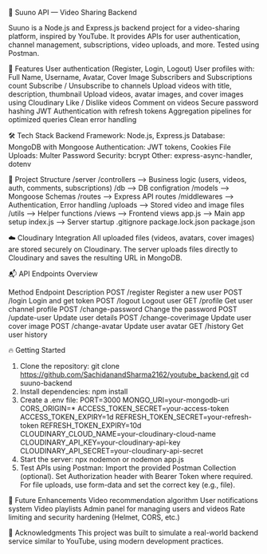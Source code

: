 🎥 Suuno API — Video Sharing Backend

Suuno is a Node.js and Express.js backend project for a video-sharing platform, inspired by YouTube.
It provides APIs for user authentication, channel management, subscriptions, video uploads, and more.
Tested using Postman.

🚀 Features
User authentication (Register, Login, Logout)
User profiles with:
Full Name, Username, Avatar, Cover Image
Subscribers and Subscriptions count
Subscribe / Unsubscribe to channels
Upload videos with title, description, thumbnail
Upload videos, avatar images, and cover images using Cloudinary
Like / Dislike videos
Comment on videos
Secure password hashing
JWT Authentication with refresh tokens
Aggregation pipelines for optimized queries
Clean error handling

🛠️ Tech Stack
Backend Framework: Node.js, Express.js
Database: MongoDB with Mongoose
Authentication: JWT tokens, Cookies
File Uploads: Multer
Password Security: bcrypt
Other: express-async-handler, dotenv

📂 Project Structure
/server
  /controllers   --> Business logic (users, videos, auth, comments, subscriptions)
  /db            --> DB configration
  /models        --> Mongoose Schemas
  /routes        --> Express API routes
  /middlewares   --> Authentication, Error handling
  /uploads       --> Stored video and image files
  /utils         --> Helper functions
  /views         --> Frontend views
app.js           --> Main app setup
index.js        --> Server startup
.gitignore
package.lock.json
package.json

☁️ Cloudinary Integration
All uploaded files (videos, avatars, cover images) are stored securely on Cloudinary.
The server uploads files directly to Cloudinary and saves the resulting URL in MongoDB.

📬 API Endpoints Overview

Method	Endpoint	Description
POST	/register	Register a new user
POST	/login	Login and get token
POST	/logout	Logout user
GET	/profile	Get user channel profile
POST	/change-password	Change the password
POST	/update-user	Update user details
POST	/change-coverimage	Update user cover image
POST	/change-avatar	Update user avatar
GET   /history  Get user history

🔥 Getting Started
1. Clone the repository:
git clone https://github.com/SachidanandSharma2162/youtube_backend.git
cd suuno-backend
2. Install dependencies:
npm install
3. Create a .env file:
PORT=3000
MONGO_URI=your-mongodb-uri
CORS_ORIGIN=*
ACCESS_TOKEN_SECRET=your-access-token
ACCESS_TOKEN_EXPIRY=1d
REFRESH_TOKEN_SECRET=your-refresh-token
REFRESH_TOKEN_EXPIRY=10d
CLOUDINARY_CLOUD_NAME=your-cloudinary-cloud-name
CLOUDINARY_API_KEY=your-cloudinary-api-key
CLOUDINARY_API_SECRET=your-cloudinary-api-secret
4. Start the server:
npx nodemon or nodemon app.js
5. Test APIs using Postman:
Import the provided Postman Collection (optional).
Set Authorization header with Bearer Token where required.
For file uploads, use form-data and set the correct key (e.g., file).

🧩 Future Enhancements
Video recommendation algorithm
User notifications system
Video playlists
Admin panel for managing users and videos
Rate limiting and security hardening (Helmet, CORS, etc.)

🙌 Acknowledgments
This project was built to simulate a real-world backend service similar to YouTube, using modern development practices.
